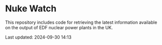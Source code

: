 # Nuke Watch

This repository includes code for retrieving the latest information available on the output of EDF nuclear power plants in the UK.

Last updated: 2024-09-30 14:13
